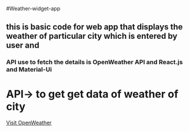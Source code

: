 #Weather-widget-app
## this is basic code for web app that displays the weather of particular city which is entered by user and 
### API use to fetch the details is OpenWeather API and React.js and Material-Ui

# API-> to get get data of weather of city 
[Visit OpenWeather ](https://openweathermap.org/api)

